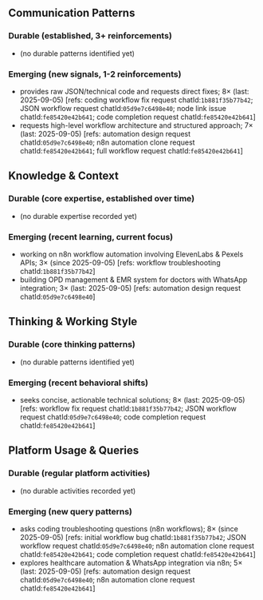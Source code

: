 ## Communication Patterns
### Durable (established, 3+ reinforcements)
- (no durable patterns identified yet)

### Emerging (new signals, 1-2 reinforcements)
- provides raw JSON/technical code and requests direct fixes; 8× (last: 2025-09-05) [refs: coding workflow fix request chatId:`1b881f35b77b42`; JSON workflow request chatId:`05d9e7c6498e40`; node link issue chatId:`fe85420e42b641`; code completion request chatId:`fe85420e42b641`]
- requests high-level workflow architecture and structured approach; 7× (last: 2025-09-05) [refs: automation design request chatId:`05d9e7c6498e40`; n8n automation clone request chatId:`fe85420e42b641`; full workflow request chatId:`fe85420e42b641`]

## Knowledge & Context
### Durable (core expertise, established over time)
- (no durable expertise recorded yet)

### Emerging (recent learning, current focus)
- working on n8n workflow automation involving ElevenLabs & Pexels APIs; 3× (since 2025-09-05) [refs: workflow troubleshooting chatId:`1b881f35b77b42`]
- building OPD management & EMR system for doctors with WhatsApp integration; 3× (last: 2025-09-05) [refs: automation design request chatId:`05d9e7c6498e40`]

## Thinking & Working Style
### Durable (core thinking patterns)
- (no durable patterns identified yet)

### Emerging (recent behavioral shifts)
- seeks concise, actionable technical solutions; 8× (last: 2025-09-05) [refs: workflow fix request chatId:`1b881f35b77b42`; JSON workflow request chatId:`05d9e7c6498e40`; code completion request chatId:`fe85420e42b641`]

## Platform Usage & Queries
### Durable (regular platform activities)
- (no durable activities recorded yet)

### Emerging (new query patterns)
- asks coding troubleshooting questions (n8n workflows); 8× (since 2025-09-05) [refs: initial workflow bug chatId:`1b881f35b77b42`; JSON workflow request chatId:`05d9e7c6498e40`; n8n automation clone request chatId:`fe85420e42b641`; code completion request chatId:`fe85420e42b641`]
- explores healthcare automation & WhatsApp integration via n8n; 5× (last: 2025-09-05) [refs: automation design request chatId:`05d9e7c6498e40`; n8n automation clone request chatId:`fe85420e42b641`]